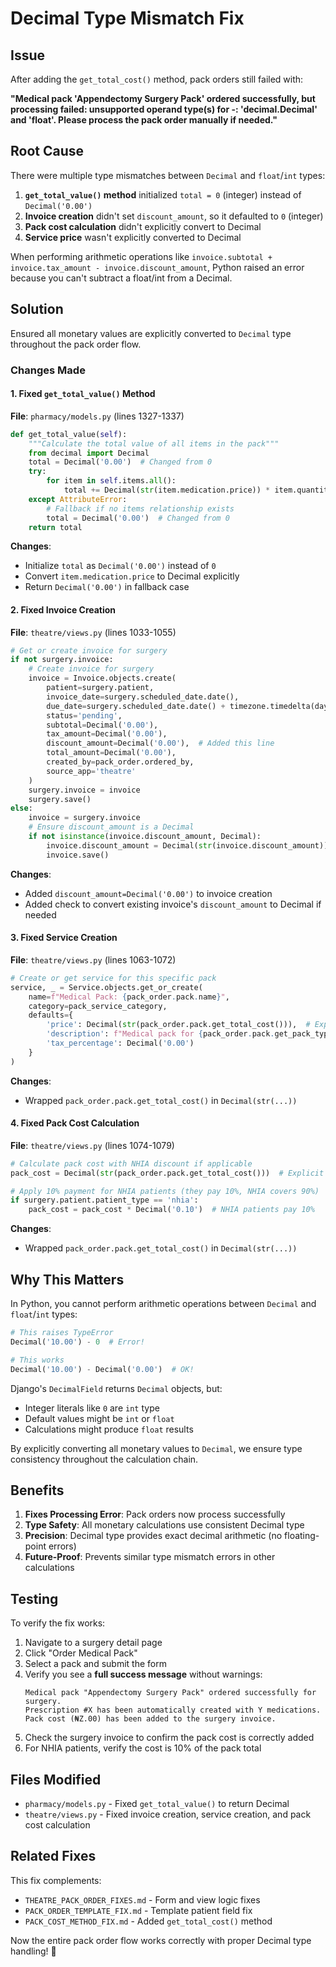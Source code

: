 # Decimal Type Mismatch Fix

## Issue
After adding the `get_total_cost()` method, pack orders still failed with:

**"Medical pack 'Appendectomy Surgery Pack' ordered successfully, but processing failed: unsupported operand type(s) for -: 'decimal.Decimal' and 'float'. Please process the pack order manually if needed."**

## Root Cause
There were multiple type mismatches between `Decimal` and `float`/`int` types:

1. **`get_total_value()` method** initialized `total = 0` (integer) instead of `Decimal('0.00')`
2. **Invoice creation** didn't set `discount_amount`, so it defaulted to `0` (integer)
3. **Pack cost calculation** didn't explicitly convert to Decimal
4. **Service price** wasn't explicitly converted to Decimal

When performing arithmetic operations like `invoice.subtotal + invoice.tax_amount - invoice.discount_amount`, Python raised an error because you can't subtract a float/int from a Decimal.

## Solution
Ensured all monetary values are explicitly converted to `Decimal` type throughout the pack order flow.

### Changes Made

#### 1. Fixed `get_total_value()` Method
**File**: `pharmacy/models.py` (lines 1327-1337)

```python
def get_total_value(self):
    """Calculate the total value of all items in the pack"""
    from decimal import Decimal
    total = Decimal('0.00')  # Changed from 0
    try:
        for item in self.items.all():
            total += Decimal(str(item.medication.price)) * item.quantity
    except AttributeError:
        # Fallback if no items relationship exists
        total = Decimal('0.00')  # Changed from 0
    return total
```

**Changes**:
- Initialize `total` as `Decimal('0.00')` instead of `0`
- Convert `item.medication.price` to Decimal explicitly
- Return `Decimal('0.00')` in fallback case

#### 2. Fixed Invoice Creation
**File**: `theatre/views.py` (lines 1033-1055)

```python
# Get or create invoice for surgery
if not surgery.invoice:
    # Create invoice for surgery
    invoice = Invoice.objects.create(
        patient=surgery.patient,
        invoice_date=surgery.scheduled_date.date(),
        due_date=surgery.scheduled_date.date() + timezone.timedelta(days=7),
        status='pending',
        subtotal=Decimal('0.00'),
        tax_amount=Decimal('0.00'),
        discount_amount=Decimal('0.00'),  # Added this line
        total_amount=Decimal('0.00'),
        created_by=pack_order.ordered_by,
        source_app='theatre'
    )
    surgery.invoice = invoice
    surgery.save()
else:
    invoice = surgery.invoice
    # Ensure discount_amount is a Decimal
    if not isinstance(invoice.discount_amount, Decimal):
        invoice.discount_amount = Decimal(str(invoice.discount_amount))
        invoice.save()
```

**Changes**:
- Added `discount_amount=Decimal('0.00')` to invoice creation
- Added check to convert existing invoice's `discount_amount` to Decimal if needed

#### 3. Fixed Service Creation
**File**: `theatre/views.py` (lines 1063-1072)

```python
# Create or get service for this specific pack
service, _ = Service.objects.get_or_create(
    name=f"Medical Pack: {pack_order.pack.name}",
    category=pack_service_category,
    defaults={
        'price': Decimal(str(pack_order.pack.get_total_cost())),  # Explicit conversion
        'description': f"Medical pack for {pack_order.pack.get_pack_type_display()}: {pack_order.pack.name}",
        'tax_percentage': Decimal('0.00')
    }
)
```

**Changes**:
- Wrapped `pack_order.pack.get_total_cost()` in `Decimal(str(...))`

#### 4. Fixed Pack Cost Calculation
**File**: `theatre/views.py` (lines 1074-1079)

```python
# Calculate pack cost with NHIA discount if applicable
pack_cost = Decimal(str(pack_order.pack.get_total_cost()))  # Explicit conversion

# Apply 10% payment for NHIA patients (they pay 10%, NHIA covers 90%)
if surgery.patient.patient_type == 'nhia':
    pack_cost = pack_cost * Decimal('0.10')  # NHIA patients pay 10%
```

**Changes**:
- Wrapped `pack_order.pack.get_total_cost()` in `Decimal(str(...))`

## Why This Matters

In Python, you cannot perform arithmetic operations between `Decimal` and `float`/`int` types:

```python
# This raises TypeError
Decimal('10.00') - 0  # Error!

# This works
Decimal('10.00') - Decimal('0.00')  # OK!
```

Django's `DecimalField` returns `Decimal` objects, but:
- Integer literals like `0` are `int` type
- Default values might be `int` or `float`
- Calculations might produce `float` results

By explicitly converting all monetary values to `Decimal`, we ensure type consistency throughout the calculation chain.

## Benefits

1. **Fixes Processing Error**: Pack orders now process successfully
2. **Type Safety**: All monetary calculations use consistent Decimal type
3. **Precision**: Decimal type provides exact decimal arithmetic (no floating-point errors)
4. **Future-Proof**: Prevents similar type mismatch errors in other calculations

## Testing

To verify the fix works:

1. Navigate to a surgery detail page
2. Click "Order Medical Pack"
3. Select a pack and submit the form
4. Verify you see a **full success message** without warnings:
   ```
   Medical pack "Appendectomy Surgery Pack" ordered successfully for surgery. 
   Prescription #X has been automatically created with Y medications. 
   Pack cost (₦Z.00) has been added to the surgery invoice.
   ```
5. Check the surgery invoice to confirm the pack cost is correctly added
6. For NHIA patients, verify the cost is 10% of the pack total

## Files Modified

- `pharmacy/models.py` - Fixed `get_total_value()` to return Decimal
- `theatre/views.py` - Fixed invoice creation, service creation, and pack cost calculation

## Related Fixes

This fix complements:
- `THEATRE_PACK_ORDER_FIXES.md` - Form and view logic fixes
- `PACK_ORDER_TEMPLATE_FIX.md` - Template patient field fix
- `PACK_COST_METHOD_FIX.md` - Added `get_total_cost()` method

Now the entire pack order flow works correctly with proper Decimal type handling! 🎉

